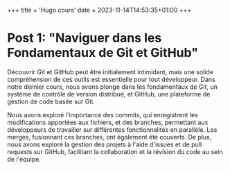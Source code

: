 +++
title = 'Hugo cours'
date = 2023-11-14T14:53:35+01:00
+++


# Post 1: "Naviguer dans les Fondamentaux de Git et GitHub"
Découvrir Git et GitHub peut être initialement intimidant, mais une solide compréhension de ces outils est essentielle pour tout développeur. Dans notre dernier cours, nous avons plongé dans les fondamentaux de Git, un système de contrôle de version distribué, et GitHub, une plateforme de gestion de code basée sur Git.

Nous avons exploré l'importance des commits, qui enregistrent les modifications apportées aux fichiers, et des branches, permettant aux développeurs de travailler sur différentes fonctionnalités en parallèle. Les merges, fusionnant ces branches, ont également été couverts. De plus, nous avons exploré la gestion des projets à l'aide d'issues et de pull requests sur GitHub, facilitant la collaboration et la révision du code au sein de l'équipe.

